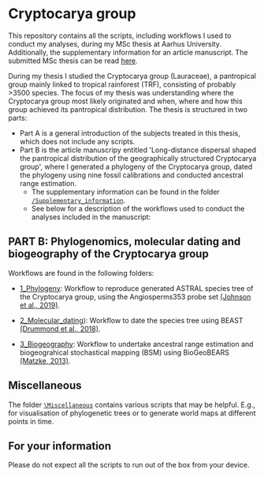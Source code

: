 # **Cryptocarya group**

This repository contains all the scripts, including workflows I used to conduct my analyses, during my MSc thesis at Aarhus University. Additionally, the supplementary information for an article manuscript. The submitted MSc thesis can be read [here]().

During my thesis I studied the Cryptocarya group (Lauraceae), a pantropical group mainly linked to tropical rainforest (TRF), consisting of probably >3500 species. The focus of my thesis was understanding where the Cryptocarya group most likely originated and when, where and how this group achieved its pantropical distribution.
The thesis is structured in two parts: 
- Part A is a general introduction of the subjects treated in this thesis, which does not include any scripts.
- Part B is the article manuscripy entitled 'Long-distance dispersal shaped the pantropical distribution of the geographically structured Cryptocarya group', where I generated a phylogeny of the Cryptocarya group, dated the phylogeny using nine fossil calibrations and conducted ancestral range estimation.
    - The supplementary information can be found in the folder [`/Supplementary_information`](https://github.com/LKFrederiksen/Cryptocarya/tree/c75be30004c57bcb3f6e78a846e54deeddb694b0/Supplementary_information).
    - See below for a description of the workflows used to conduct the analyses included in the manuscript:

## **PART B: Phylogenomics, molecular dating and biogeography of the Cryptocarya group**

Workflows are found in the following folders:
     
- [1_Phylogeny](https://github.com/LKFrederiksen/Cryptocarya/tree/6f4d16c606cc2b1afc21b40ea2439306688dddc0/1_Phylogeny): Workflow to reproduce generated ASTRAL species tree of the Cryptocarya group, using the Angiosperms353 probe set [(Johnson et al., 2019)](https://www.ncbi.nlm.nih.gov/pubmed/30535394).
     
- [2_Molecular_dating](https://github.com/LKFrederiksen/Cryptocarya/tree/6f4d16c606cc2b1afc21b40ea2439306688dddc0/2_Molecular_dating)): Workflow to date the species tree using BEAST [(Drummond et al., 2018)](https://www.ncbi.nlm.nih.gov/pubmed/29942656).
      
- [3_Biogeography](https://github.com/LKFrederiksen/Cryptocarya/tree/6f4d16c606cc2b1afc21b40ea2439306688dddc0/3_Biogeography): Workflow to undertake ancestral range estimation and biogeograhical stochastical mapping (BSM) using BioGeoBEARS [(Matzke, 2013)](https://escholarship.org/content/qt44j7n141/qt44j7n141_noSplash_a25fcfcd2e4c86c599d6f7da5ee1d7f8.pdf?t=pga0we).

## Miscellaneous

The folder [`\Miscellaneous`](https://github.com/LKFrederiksen/Cryptocarya/tree/142f6f032675b593ef73c2ea7d9b6512ece5f551/Miscellaneous) contains various scripts that may be helpful. E.g., for visualisation of phylogenetic trees or to generate world maps at different points in time.

## For your information

Please do not expect all the scripts to run out of the box from your device.
